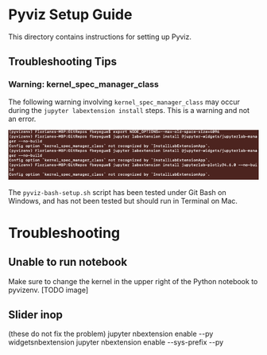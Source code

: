 # Pyviz Setup Guide

This directory contains instructions for setting up Pyviz.

## Troubleshooting Tips

### Warning: kernel_spec_manager_class

The following warning involving ```kernel_spec_manager_class``` may occur during the ```jupyter labextension install``` steps. This is a warning and not an error.

![kernel_spec_manager_class warning](Images/kernel_spec_manager_class__Warning.png "kernel_spec_manager_class warning")

The `pyviz-bash-setup.sh` script has been tested under Git Bash on Windows, and has not been tested but should run in Terminal on Mac.

# Troubleshooting

## Unable to run notebook

Make sure to change the kernel in the upper right of the Python notebook to pyvizenv.
[TODO image]

## Slider inop

(these do not fix the problem)
jupyter nbextension enable --py widgetsnbextension
jupyter nbextension enable --sys-prefix --py

